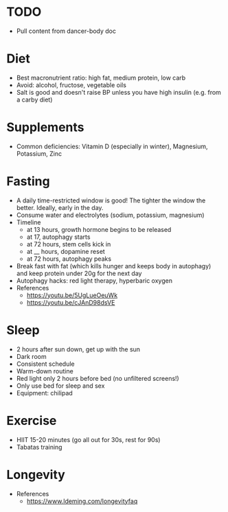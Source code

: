 
# TODO
- Pull content from dancer-body doc


# Diet
- Best macronutrient ratio: high fat, medium protein, low carb
- Avoid: alcohol, fructose, vegetable oils
- Salt is good and doesn't raise BP unless you have high insulin (e.g. from a carby diet)


# Supplements
- Common deficiencies: Vitamin D (especially in winter), Magnesium, Potassium, Zinc


# Fasting
- A daily time-restricted window is good! The tighter the window the better. Ideally, early in the day.
- Consume water and electrolytes (sodium, potassium, magnesium)
- Timeline
  - at 13 hours, growth hormone begins to be released
  - at 17, autophagy starts
  - at 72 hours, stem cells kick in
  - at __ hours, dopamine reset
  - at 72 hours, autophagy peaks
- Break fast with fat (which kills hunger and keeps body in autophagy) and keep protein under 20g for the next day
- Autophagy hacks: red light therapy, hyperbaric oxygen
- References
  - https://youtu.be/5UgLueOeuWk
  - https://youtu.be/cJAnD98dsVE


# Sleep
- 2 hours after sun down, get up with the sun
- Dark room
- Consistent schedule
- Warm-down routine
- Red light only 2 hours before bed (no unfiltered screens!)
- Only use bed for sleep and sex
- Equipment: chilipad


# Exercise
- HIIT 15-20 minutes (go all out for 30s, rest for 90s)
- Tabatas training


# Longevity
- References
  - https://www.ldeming.com/longevityfaq


